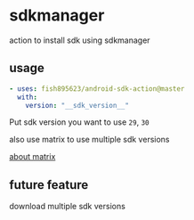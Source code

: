 # sdkmanager

action to install sdk using sdkmanager

## usage

```yaml
- uses: fish895623/android-sdk-action@master
  with:
    version: "__sdk_version__"
```

Put sdk version you want to use `29`, `30`

also use matrix to use multiple sdk versions

[about matrix](https://docs.github.com/en/actions/learn-github-actions/workflow-syntax-for-github-actions#jobsjob_idstrategymatrix)

## future feature

download multiple sdk versions
